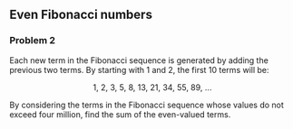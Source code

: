 ﻿## Even Fibonacci numbers
### Problem 2

Each new term in the Fibonacci sequence is generated by adding the previous two terms. By starting with 1 and 2, the first 10 terms will be:

<p align="center">1, 2, 3, 5, 8, 13, 21, 34, 55, 89, ...</p>

By considering the terms in the Fibonacci sequence whose values do not exceed four million, find the sum of the even-valued terms.